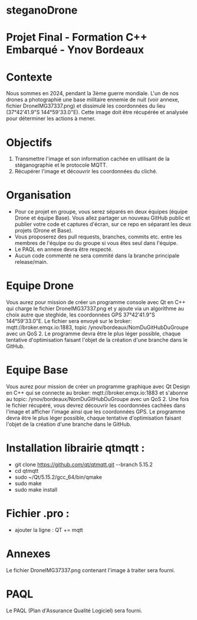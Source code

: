 # steganoDrone

# Projet Final - Formation C++ Embarqué - Ynov Bordeaux 

# Contexte
Nous sommes en 2024, pendant la 3ème guerre mondiale. L'un de nos drones a photographié une base militaire ennemie de nuit (voir annexe, fichier DroneIMG37337.png) et dissimulé les coordonnées du lieu (37°42'41.9"S 144°59'33.0"E). Cette image doit être récupérée et analysée pour déterminer les actions à mener.

# Objectifs
1. Transmettre l'image et son information cachée en utilisant de la stéganographie et le protocole MQTT.
2. Récupérer l'image et découvrir les coordonnées du cliché.

# Organisation
- Pour ce projet en groupe, vous serez séparés en deux équipes (équipe Drone et équipe Base). Vous allez partager un nouveau GitHub public et publier votre code et captures d'écran, sur ce repo en séparant les deux projets (Drone et Base).
- Vous proposerez des pull requests, branches, commits etc. entre les membres de l'équipe ou du groupe si vous êtes seul dans l'équipe.
- Le PAQL en annexe devra être respecté.
- Aucun code commenté ne sera commité dans la branche principale release/main.

# Equipe Drone
Vous aurez pour mission de créer un programme console avec Qt en C++ qui charge le fichier DroneIMG37337.png et y ajoute via un algorithme au choix autre que steghide, les coordonnées GPS 37°42'41.9"S 144°59'33.0"E. Le fichier sera envoyé sur le broker: mqtt://broker.emqx.io:1883, topic /ynov/bordeaux/NomDuGitHubDuGroupe avec un QoS 2. Le programme devra être le plus léger possible, chaque tentative d'optimisation faisant l'objet de la création d'une branche dans le GitHub.

# Equipe Base
Vous aurez pour mission de créer un programme graphique avec Qt Design en C++ qui se connecte au broker: mqtt://broker.emqx.io:1883 et s'abonne au topic: /ynov/bordeaux/NomDuGitHubDuGroupe avec un QoS 2. Une fois le fichier récupéré, vous devrez découvrir les coordonnées cachées dans l'image et afficher l'image ainsi que les coordonnées GPS. Le programme devra être le plus léger possible, chaque tentative d'optimisation faisant l'objet de la création d'une branche dans le GitHub.




# Installation librairie qtmqtt :  
- git clone https://github.com/qt/qtmqtt.git --branch 5.15.2 
- cd qtmqtt
- sudo ~/Qt/5.15.2/gcc_64/bin/qmake 
- sudo make
- sudo make install
# Fichier .pro :
- ajouter la ligne : QT += mqtt


# Annexes
Le fichier DroneIMG37337.png contenant l'image à traiter sera fourni.

# PAQL
Le PAQL (Plan d'Assurance Qualité Logiciel) sera fourni.
